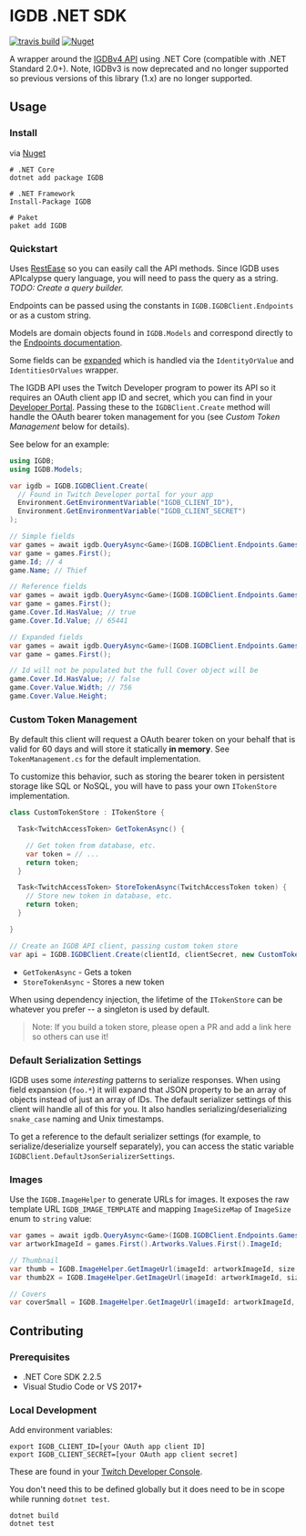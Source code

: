 # IGDB .NET SDK

[![travis build](https://travis-ci.com/kamranayub/igdb-dotnet.svg?branch=master)](https://travis-ci.com/kamranayub/igdb-dotnet) [![Nuget](https://img.shields.io/nuget/v/IGDB.svg)](https://www.nuget.org/packages/IGDB/)

A wrapper around the [IGDBv4 API](https://api-docs.igdb.com) using .NET Core (compatible with .NET Standard 2.0+). Note, IGDBv3 is now deprecated and no longer supported so previous versions of this library (1.x) are no longer supported.

## Usage

### Install

via [Nuget](https://www.nuget.org/packages/IGDB/)

    # .NET Core
    dotnet add package IGDB

    # .NET Framework
    Install-Package IGDB

    # Paket
    paket add IGDB

### Quickstart

Uses [RestEase](https://github.com/canton7/RestEase) so you can easily call the API methods. Since IGDB uses APIcalypse query language, you will need to pass the query as a string. *TODO: Create a query builder.*

Endpoints can be passed using the constants in `IGDB.IGDBClient.Endpoints` or as a custom string.

Models are domain objects found in `IGDB.Models` and correspond directly to the [Endpoints documentation](https://api-docs.igdb.com/#endpoints).

Some fields can be [expanded](https://api-docs.igdb.com/#expander) which is handled via the `IdentityOrValue` and `IdentitiesOrValues` wrapper. 

The IGDB API uses the Twitch Developer program to power its API so it requires an OAuth client app ID and secret, which you can find in your [Developer Portal](https://dev.twitch.tv/console/apps). Passing these to the `IGDBClient.Create` method will handle the OAuth bearer token management for you (see _Custom Token Management_ below for details).

See below for an example:

```c#
using IGDB;
using IGDB.Models;

var igdb = IGDB.IGDBClient.Create(
  // Found in Twitch Developer portal for your app
  Environment.GetEnvironmentVariable("IGDB_CLIENT_ID"),
  Environment.GetEnvironmentVariable("IGDB_CLIENT_SECRET")
);

// Simple fields
var games = await igdb.QueryAsync<Game>(IGDB.IGDBClient.Endpoints.Games, query: "fields id,name; where id = 4;");
var game = games.First();
game.Id; // 4
game.Name; // Thief

// Reference fields
var games = await igdb.QueryAsync<Game>(IGDB.IGDBClient.Endpoints.Games, query: "fields id,name,cover; where id = 4;");
var game = games.First();
game.Cover.Id.HasValue; // true
game.Cover.Id.Value; // 65441

// Expanded fields
var games = await igdb.QueryAsync<Game>(IGDB.IGDBClient.Endpoints.Games, query: "fields id,name,cover.*; where id = 4;");
var game = games.First();

// Id will not be populated but the full Cover object will be
game.Cover.Id.HasValue; // false
game.Cover.Value.Width; // 756
game.Cover.Value.Height;
```

### Custom Token Management

By default this client will request a OAuth bearer token on your behalf that is valid for 60 days and will store it statically **in memory**. See `TokenManagement.cs` for the default implementation.

To customize this behavior, such as storing the bearer token in persistent storage like SQL or NoSQL, you will have to pass your own `ITokenStore` implementation.

```c#
class CustomTokenStore : ITokenStore {

  Task<TwitchAccessToken> GetTokenAsync() {

    // Get token from database, etc.
    var token = // ...
    return token;
  }

  Task<TwitchAccessToken> StoreTokenAsync(TwitchAccessToken token) {
    // Store new token in database, etc.
    return token;
  }

}

// Create an IGDB API client, passing custom token store
var api = IGDB.IGDBClient.Create(clientId, clientSecret, new CustomTokenStore());
```

- `GetTokenAsync` - Gets a token
- `StoreTokenAsync` - Stores a new token

When using dependency injection, the lifetime of the `ITokenStore` can be whatever you prefer -- a singleton is used by default.

> Note: If you build a token store, please open a PR and add a link here so others can use it!

### Default Serialization Settings

IGDB uses some _interesting_ patterns to serialize responses. When using field expansion (`foo.*`) it will expand that JSON property to be an array of objects instead of just an array of IDs. The default serializer settings of this client will handle all of this for you. It also handles serializing/deserializing `snake_case` naming and Unix timestamps.

To get a reference to the default serializer settings (for example, to serialize/deserialize yourself separately), you can access the static variable `IGDBClient.DefaultJsonSerializerSettings`.

### Images

Use the `IGDB.ImageHelper` to generate URLs for images. It exposes the raw template URL `IGDB_IMAGE_TEMPLATE` and mapping `ImageSizeMap` of `ImageSize` enum to `string` value:

```c#
var games = await igdb.QueryAsync<Game>(IGDB.IGDBClient.Endpoints.Games, query: "fields artworks.image_id; where id = 4;");
var artworkImageId = games.First().Artworks.Values.First().ImageId;

// Thumbnail
var thumb = IGDB.ImageHelper.GetImageUrl(imageId: artworkImageId, size: ImageSize.Thumb, retina: false);
var thumb2X = IGDB.ImageHelper.GetImageUrl(imageId: artworkImageId, size: ImageSize.Thumb, retina: true);

// Covers
var coverSmall = IGDB.ImageHelper.GetImageUrl(imageId: artworkImageId, size: ImageSize.CoverSmall, retina: false);
```

## Contributing

### Prerequisites

- .NET Core SDK 2.2.5
- Visual Studio Code or VS 2017+

### Local Development

Add environment variables:

    export IGDB_CLIENT_ID=[your OAuth app client ID]
    export IGDB_CLIENT_SECRET=[your OAuth app client secret]

These are found in your [Twitch Developer Console](https://dev.twitch.tv/console/apps).

You don't need this to be defined globally but it does need to be in scope while running `dotnet test`.

    dotnet build
    dotnet test
